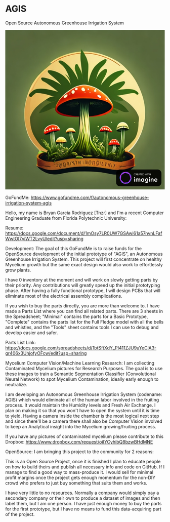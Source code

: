 # AGIS
Open Source Autonomous Greenhouse Irrigation System

![Autonomous Greenhouse Irrigation System](https://raw.githubusercontent.com/Tnzr/AGIS/main/AGIS.jpg)


GoFundMe: https://www.gofundme.com/f/autonomous-greenhouse-irrigation-system-agis

Hello, my name is Bryan Garcia Rodriguez [Tnzr] and I'm a recent Computer Engineering Graduate from Florida Polytechnic University:

Resume: https://docs.google.com/document/d/1mOsy7LR0UW7GSAwi61a57nvnLFafWwtOI7viWT2LvyU/edit?usp=sharing

Development:
The goal of this GoFundMe is to raise funds for the OpenSource development of the initial prototype of "AGIS", an Autonomous Greenhouse Irrigation System. This project will first concentrate on healthy Mycelium growth but the same exact design would also work to effortlessly grow plants.

I have 0 inventory at the moment and will work on slowly getting parts by their priority. Any contributions will greatly speed up the initial prototyping phase. After having a fully functional prototype, I will design PCBs that will eliminate most of the electrical assembly complications.

If you wish to buy the parts directly, you are more than welcome to. I have made a Parts List where you can find all related parts. There are 3 sheets in the Spreadsheet; "Minimal" contains the parts for a Basic Prototype, "Complete" contains the parts list for the Full Fledge model with all the bells and whistles, and the "Tools" sheet contains tools I can use to debug and develop easier and safer.

Parts List Link: https://docs.google.com/spreadsheets/d/1btSftXdY_PI411ZJU9uYeClA3-gr406x3UhjofyOFcw/edit?usp=sharing

Mycelium Computer Vision/Machine Learning Research:
I am collecting Contaminated Mycelium pictures for Research Purposes. The goal is to use these images to train a Semantic Segmentation Classifier (Convolutional Neural Network) to spot Mycelium Contamination, ideally early enough to neutralize.

I am developing an Autonomous Greenhouse Irrigation System (codename: AGIS) which would eliminate all of the human labor involved in the fruiting process. It would maintain the Humidity levels and Fresh Air Exchange. I plan on making it so that you won't have to open the system until it is time to yield. Having a camera inside the chamber is the most logical next step and since there'll be a camera there shall also be Computer Vision involved to keep an Analytical insight into the Mycelium growing/fruiting process.

If you have any pictures of contaminated mycelium please contribute to this Dropbox: https://www.dropbox.com/request/oiIYCyhibQ8bzwBHdMNE

OpenSource:
I am bringing this project to the community for 2 reasons:

This is an Open Source Project, once it is finished I plan to educate people on how to build theirs and publish all necessary info and code on GitHub. If I manage to find a good way to mass-produce it. I would sell for minimal profit margins once the project gets enough momentum for the non-DIY crowd who prefers to just buy something that suits them and works.

I have very little to no resources. Normally a company would simply pay a secondary company or their own to produce a dataset of images and then label them, but I am one person. I have just enough money to buy the parts for the first prototype, but I have no means to fund this data-acquiring part of the project.
